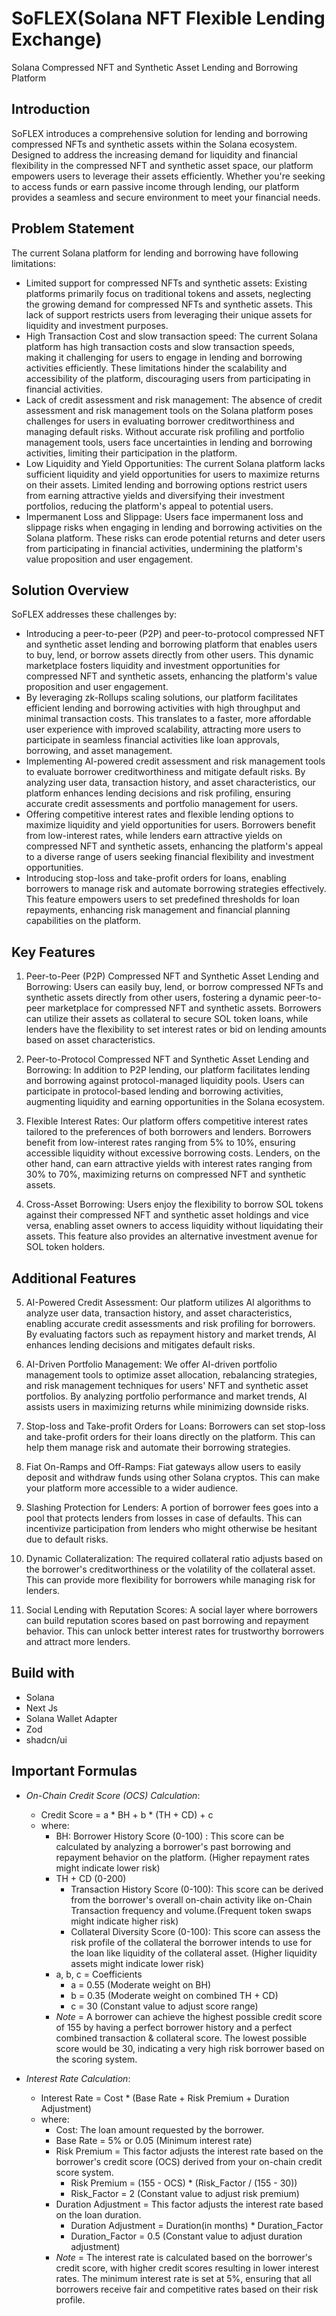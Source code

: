 # SoFLEX(Solana NFT Flexible Lending Exchange)

Solana Compressed NFT and Synthetic Asset Lending and Borrowing Platform

## Introduction

SoFLEX introduces a comprehensive solution for lending and borrowing compressed NFTs and synthetic assets within the Solana ecosystem. Designed to address the increasing demand for liquidity and financial flexibility in the compressed NFT and synthetic asset space, our platform empowers users to leverage their assets efficiently. Whether you're seeking to access funds or earn passive income through lending, our platform provides a seamless and secure environment to meet your financial needs.

## Problem Statement

The current Solana platform for lending and borrowing have following limitations:

- Limited support for compressed NFTs and synthetic assets: Existing platforms primarily focus on traditional tokens and assets, neglecting the growing demand for compressed NFTs and synthetic assets. This lack of support restricts users from leveraging their unique assets for liquidity and investment purposes.
- High Transaction Cost and slow transaction speed: The current Solana platform has high transaction costs and slow transaction speeds, making it challenging for users to engage in lending and borrowing activities efficiently. These limitations hinder the scalability and accessibility of the platform, discouraging users from participating in financial activities.
- Lack of credit assessment and risk management: The absence of credit assessment and risk management tools on the Solana platform poses challenges for users in evaluating borrower creditworthiness and managing default risks. Without accurate risk profiling and portfolio management tools, users face uncertainties in lending and borrowing activities, limiting their participation in the platform.
- Low Liquidity and Yield Opportunities: The current Solana platform lacks sufficient liquidity and yield opportunities for users to maximize returns on their assets. Limited lending and borrowing options restrict users from earning attractive yields and diversifying their investment portfolios, reducing the platform's appeal to potential users.
- Impermanent Loss and Slippage: Users face impermanent loss and slippage risks when engaging in lending and borrowing activities on the Solana platform. These risks can erode potential returns and deter users from participating in financial activities, undermining the platform's value proposition and user engagement.

## Solution Overview

SoFLEX addresses these challenges by:

- Introducing a peer-to-peer (P2P) and peer-to-protocol compressed NFT and synthetic asset lending and borrowing platform that enables users to buy, lend, or borrow assets directly from other users. This dynamic marketplace fosters liquidity and investment opportunities for compressed NFT and synthetic assets, enhancing the platform's value proposition and user engagement.
- By leveraging zk-Rollups scaling solutions, our platform facilitates efficient lending and borrowing activities with high throughput and minimal transaction costs. This translates to a faster, more affordable user experience with improved scalability, attracting more users to participate in seamless financial activities like loan approvals, borrowing, and asset management.
- Implementing AI-powered credit assessment and risk management tools to evaluate borrower creditworthiness and mitigate default risks. By analyzing user data, transaction history, and asset characteristics, our platform enhances lending decisions and risk profiling, ensuring accurate credit assessments and portfolio management for users.
- Offering competitive interest rates and flexible lending options to maximize liquidity and yield opportunities for users. Borrowers benefit from low-interest rates, while lenders earn attractive yields on compressed NFT and synthetic assets, enhancing the platform's appeal to a diverse range of users seeking financial flexibility and investment opportunities.
- Introducing stop-loss and take-profit orders for loans, enabling borrowers to manage risk and automate borrowing strategies effectively. This feature empowers users to set predefined thresholds for loan repayments, enhancing risk management and financial planning capabilities on the platform.

## Key Features

1. Peer-to-Peer (P2P) Compressed NFT and Synthetic Asset Lending and Borrowing: Users can easily buy, lend, or borrow compressed NFTs and synthetic assets directly from other users, fostering a dynamic peer-to-peer marketplace for compressed NFT and synthetic assets. Borrowers can utilize their assets as collateral to secure SOL token loans, while lenders have the flexibility to set interest rates or bid on lending amounts based on asset characteristics.

2. Peer-to-Protocol Compressed NFT and Synthetic Asset Lending and Borrowing: In addition to P2P lending, our platform facilitates lending and borrowing against protocol-managed liquidity pools. Users can participate in protocol-based lending and borrowing activities, augmenting liquidity and earning opportunities in the Solana ecosystem.

3. Flexible Interest Rates: Our platform offers competitive interest rates tailored to the preferences of both borrowers and lenders. Borrowers benefit from low-interest rates ranging from 5% to 10%, ensuring accessible liquidity without excessive borrowing costs. Lenders, on the other hand, can earn attractive yields with interest rates ranging from 30% to 70%, maximizing returns on compressed NFT and synthetic assets.

4. Cross-Asset Borrowing: Users enjoy the flexibility to borrow SOL tokens against their compressed NFT and synthetic asset holdings and vice versa, enabling asset owners to access liquidity without liquidating their assets. This feature also provides an alternative investment avenue for SOL token holders.

## Additional Features

5. AI-Powered Credit Assessment: Our platform utilizes AI algorithms to analyze user data, transaction history, and asset characteristics, enabling accurate credit assessments and risk profiling for borrowers. By evaluating factors such as repayment history and market trends, AI enhances lending decisions and mitigates default risks.

6. AI-Driven Portfolio Management: We offer AI-driven portfolio management tools to optimize asset allocation, rebalancing strategies, and risk management techniques for users' NFT and synthetic asset portfolios. By analyzing portfolio performance and market trends, AI assists users in maximizing returns while minimizing downside risks.

7. Stop-loss and Take-profit Orders for Loans: Borrowers can set stop-loss and take-profit orders for their loans directly on the platform. This can help them manage risk and automate their borrowing strategies.

8. Fiat On-Ramps and Off-Ramps: Fiat gateways allow users to easily deposit and withdraw funds using other Solana cryptos. This can make your platform more accessible to a wider audience.

9. Slashing Protection for Lenders: A portion of borrower fees goes into a pool that protects lenders from losses in case of defaults. This can incentivize participation from lenders who might otherwise be hesitant due to default risks.

10. Dynamic Collateralization: The required collateral ratio adjusts based on the borrower's creditworthiness or the volatility of the collateral asset. This can provide more flexibility for borrowers while managing risk for lenders.

11. Social Lending with Reputation Scores: A social layer where borrowers can build reputation scores based on past borrowing and repayment behavior. This can unlock better interest rates for trustworthy borrowers and attract more lenders.

## Build with

- Solana
- Next Js
- Solana Wallet Adapter
- Zod
- shadcn/ui

## Important Formulas

- *On-Chain Credit Score (OCS) Calculation*:
  - Credit Score = a * BH + b * (TH + CD) + c
  - where:
    - BH: Borrower History Score (0-100) : This score can be calculated by analyzing a borrower's past borrowing and repayment behavior on the platform. (Higher repayment rates might indicate lower risk)
    - TH + CD (0-200)
        - Transaction History Score (0-100): This score can be derived from the borrower's overall on-chain activity like on-Chain Transaction frequency and volume.(Frequent token swaps might indicate higher risk)
        - Collateral Diversity Score (0-100): This score can assess the risk profile of the collateral the borrower intends to use for the loan like liquidity of the collateral asset. (Higher liquidity assets might indicate lower risk)
    - a, b, c = Coefficients
        - a = 0.55 (Moderate weight on BH)
        - b = 0.35 (Moderate weight on combined TH + CD)
        - c = 30 (Constant value to adjust score range)
    - *Note* = A borrower can achieve the highest possible credit score of 155 by having a perfect borrower history and a perfect combined transaction & collateral score. The lowest possible score would be 30, indicating a very high risk borrower based on the scoring system.

- *Interest Rate Calculation*:
    - Interest Rate = Cost * (Base Rate + Risk Premium + Duration Adjustment)
    - where:
        - Cost: The loan amount requested by the borrower.
        - Base Rate = 5% or 0.05 (Minimum interest rate)
        - Risk Premium = This factor adjusts the interest rate based on the borrower's credit score (OCS) derived from your on-chain credit score system.
            - Risk Premium = (155 - OCS) * (Risk_Factor / (155 - 30))
            - Risk_Factor = 2 (Constant value to adjust risk premium)
        - Duration Adjustment = This factor adjusts the interest rate based on the loan duration.
            - Duration Adjustment = Duration(in months) * Duration_Factor
            - Duration_Factor = 0.5 (Constant value to adjust duration adjustment)
        - *Note* = The interest rate is calculated based on the borrower's credit score, with higher credit scores resulting in lower interest rates. The minimum interest rate is set at 5%, ensuring that all borrowers receive fair and competitive rates based on their risk profile.
